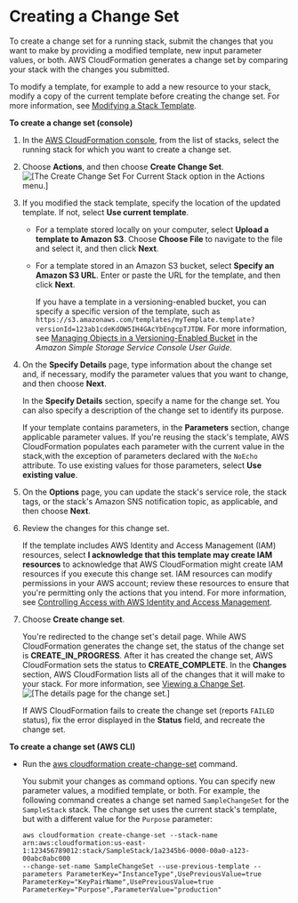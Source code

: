 # Creating a Change Set<a name="using-cfn-updating-stacks-changesets-create"></a>

To create a change set for a running stack, submit the changes that you want to make by providing a modified template, new input parameter values, or both\. AWS CloudFormation generates a change set by comparing your stack with the changes you submitted\.

To modify a template, for example to add a new resource to your stack, modify a copy of the current template before creating the change set\. For more information, see [Modifying a Stack Template](using-cfn-updating-stacks-get-template.md)\.

**To create a change set \(console\)**

1. In the [AWS CloudFormation console](https://console.aws.amazon.com/cloudformation), from the list of stacks, select the running stack for which you want to create a change set\.

1. Choose **Actions**, and then choose **Create Change Set**\.  
![\[The Create Change Set For Current Stack option in the Actions menu.\]](http://docs.aws.amazon.com/AWSCloudFormation/latest/UserGuide/images/console-changeset-create.png)

1. If you modified the stack template, specify the location of the updated template\. If not, select **Use current template**\.
   + For a template stored locally on your computer, select **Upload a template to Amazon S3**\. Choose **Choose File** to navigate to the file and select it, and then click **Next**\.
   + For a template stored in an Amazon S3 bucket, select **Specify an Amazon S3 URL**\. Enter or paste the URL for the template, and then click **Next**\.

     If you have a template in a versioning\-enabled bucket, you can specify a specific version of the template, such as `https://s3.amazonaws.com/templates/myTemplate.template?versionId=123ab1cdeKdOW5IH4GAcYbEngcpTJTDW`\. For more information, see [Managing Objects in a Versioning\-Enabled Bucket](https://docs.aws.amazon.com/AmazonS3/latest/user-guide/managing-objects-versioned-bucket.html) in the *Amazon Simple Storage Service Console User Guide*\.

1. On the **Specify Details** page, type information about the change set and, if necessary, modify the parameter values that you want to change, and then choose **Next**\.

   In the **Specify Details** section, specify a name for the change set\. You can also specify a description of the change set to identify its purpose\.

   If your template contains parameters, in the **Parameters** section, change applicable parameter values\. If you're reusing the stack's template, AWS CloudFormation populates each parameter with the current value in the stack,with the exception of parameters declared with the `NoEcho` attribute\. To use existing values for those parameters, select **Use existing value**\.

1. On the **Options** page, you can update the stack's service role, the stack tags, or the stack's Amazon SNS notification topic, as applicable, and then choose **Next**\.

1. Review the changes for this change set\.

   If the template includes AWS Identity and Access Management \(IAM\) resources, select **I acknowledge that this template may create IAM resources** to acknowledge that AWS CloudFormation might create IAM resources if you execute this change set\. IAM resources can modify permissions in your AWS account; review these resources to ensure that you're permitting only the actions that you intend\. For more information, see [Controlling Access with AWS Identity and Access Management](using-iam-template.md)\.

1. Choose **Create change set**\.

   You're redirected to the change set's detail page\. While AWS CloudFormation generates the change set, the status of the change set is **CREATE\_IN\_PROGRESS**\. After it has created the change set, AWS CloudFormation sets the status to **CREATE\_COMPLETE**\. In the **Changes** section, AWS CloudFormation lists all of the changes that it will make to your stack\. For more information, see [Viewing a Change Set](using-cfn-updating-stacks-changesets-view.md)\.  
![\[The details page for the change set.\]](http://docs.aws.amazon.com/AWSCloudFormation/latest/UserGuide/images/console-changeset-details.png)

   If AWS CloudFormation fails to create the change set \(reports `FAILED` status\), fix the error displayed in the **Status** field, and recreate the change set\.

**To create a change set \(AWS CLI\)**
+ Run the [aws cloudformation create\-change\-set](https://docs.aws.amazon.com/cli/latest/reference/cloudformation/create-change-set.html) command\.

  You submit your changes as command options\. You can specify new parameter values, a modified template, or both\. For example, the following command creates a change set named `SampleChangeSet` for the `SampleStack` stack\. The change set uses the current stack's template, but with a different value for the `Purpose` parameter:

  ```
  aws cloudformation create-change-set --stack-name arn:aws:cloudformation:us-east-1:123456789012:stack/SampleStack/1a2345b6-0000-00a0-a123-00abc0abc000
  --change-set-name SampleChangeSet --use-previous-template --parameters ParameterKey="InstanceType",UsePreviousValue=true ParameterKey="KeyPairName",UsePreviousValue=true ParameterKey="Purpose",ParameterValue="production"
  ```